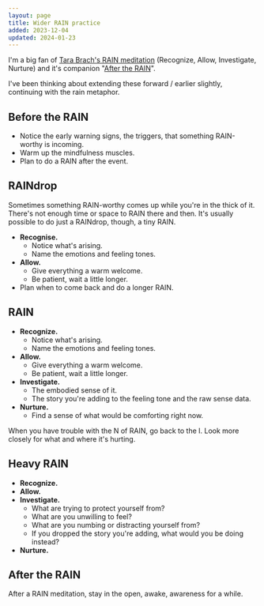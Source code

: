 ```yaml
---
layout: page
title: Wider RAIN practice
added: 2023-12-04
updated: 2024-01-23
---
```


I'm a big fan of [Tara Brach's RAIN meditation](https://www.tarabrach.com/category/rain/) (Recognize, Allow, Investigate, Nurture) and it's companion "[After the RAIN](https://www.tarabrach.com/after-the-rain-i/)".

I've been thinking about extending these forward / earlier slightly, continuing with the rain metaphor.


## Before the RAIN

- Notice the early warning signs, the triggers, that something RAIN-worthy is incoming.
- Warm up the mindfulness muscles.
- Plan to do a RAIN after the event.

## RAINdrop

Sometimes something RAIN-worthy comes up while you're in the thick of it. There's not enough time or space to RAIN there and then. It's usually possible to do just a RAINdrop, though, a tiny RAIN.

- **Recognise.** 
	- Notice what's arising.
	- Name the emotions and feeling tones.
- **Allow.**
	- Give everything a warm welcome.
	- Be patient, wait a little longer.
- Plan when to come back and do a longer RAIN.

## RAIN

- **Recognize.**
	- Notice what's arising.
	- Name the emotions and feeling tones.
- **Allow.**
	- Give everything a warm welcome.
	- Be patient, wait a little longer.
- **Investigate.**
	- The embodied sense of it.
	- The story you're adding to the feeling tone and the raw sense data.
- **Nurture.**
	- Find a sense of what would be comforting right now.

When you have trouble with the N of RAIN, go back to the I. Look more closely for what and where it's hurting.

## Heavy RAIN

- **Recognize.**
- **Allow.**
- **Investigate.**
	- What are trying to protect yourself from?
	- What are you unwilling to feel?
	- What are you numbing or distracting yourself from?
	- If you dropped the story you're adding, what would you be doing instead?
- **Nurture.**

## After the RAIN

After a RAIN meditation, stay in the open, awake, awareness for a while.